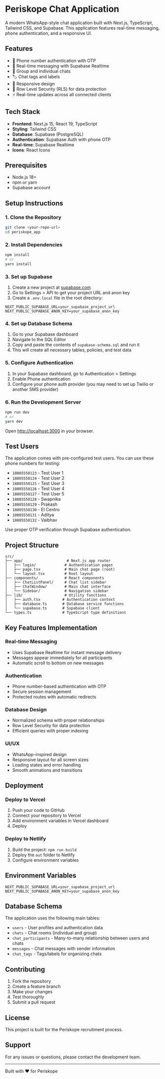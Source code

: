 # Periskope Chat Application

A modern WhatsApp-style chat application built with Next.js, TypeScript, Tailwind CSS, and Supabase. This application features real-time messaging, phone authentication, and a responsive UI.

## Features

- 📱 Phone number authentication with OTP
- 💬 Real-time messaging with Supabase Realtime
- 👥 Group and individual chats
- 🏷️ Chat tags and labels
- 📱 Responsive design
- 🔐 Row Level Security (RLS) for data protection
- ⚡ Real-time updates across all connected clients

## Tech Stack

- **Frontend**: Next.js 15, React 19, TypeScript
- **Styling**: Tailwind CSS
- **Database**: Supabase (PostgreSQL)
- **Authentication**: Supabase Auth with phone OTP
- **Real-time**: Supabase Realtime
- **Icons**: React Icons

## Prerequisites

- Node.js 18+ 
- npm or yarn
- Supabase account

## Setup Instructions

### 1. Clone the Repository

```bash
git clone <your-repo-url>
cd periskope_app
```

### 2. Install Dependencies

```bash
npm install
# or
yarn install
```

### 3. Set up Supabase

1. Create a new project at [supabase.com](https://supabase.com)
2. Go to Settings > API to get your project URL and anon key
3. Create a `.env.local` file in the root directory:

```env
NEXT_PUBLIC_SUPABASE_URL=your_supabase_project_url
NEXT_PUBLIC_SUPABASE_ANON_KEY=your_supabase_anon_key
```

### 4. Set up Database Schema

1. Go to your Supabase dashboard
2. Navigate to the SQL Editor
3. Copy and paste the contents of `supabase-schema.sql` and run it
4. This will create all necessary tables, policies, and test data

### 5. Configure Authentication

1. In your Supabase dashboard, go to Authentication > Settings
2. Enable Phone authentication
3. Configure your phone auth provider (you may need to set up Twilio or another SMS provider)

### 6. Run the Development Server

```bash
npm run dev
# or
yarn dev
```

Open [http://localhost:3000](http://localhost:3000) in your browser.

## Test Users

The application comes with pre-configured test users. You can use these phone numbers for testing:

- `18005550123` - Test User 1
- `18005550124` - Test User 2  
- `18005550125` - Test User 3
- `18005550126` - Test User 4
- `18005550127` - Test User 5
- `18005550128` - Swapnika
- `18005550129` - Prakash
- `18005550130` - El Centro
- `18005550131` - Aditya
- `18005550132` - Vaibhav

Use proper OTP verification through Supabase authentication.

## Project Structure

```
src/
├── app/                    # Next.js app router
│   ├── login/             # Authentication pages
│   ├── page.tsx           # Main chat page (root)
│   └── layout.tsx         # Root layout
├── components/            # React components
│   ├── ChatListPanel/     # Chat list sidebar
│   ├── ChatWindow/        # Main chat interface
│   └── Sidebar/           # Navigation sidebar
├── lib/                   # Utility functions
│   ├── auth.tsx          # Authentication context
│   ├── database.ts       # Database service functions
│   └── supabase.ts       # Supabase client
└── types.ts              # TypeScript type definitions
```

## Key Features Implementation

### Real-time Messaging
- Uses Supabase Realtime for instant message delivery
- Messages appear immediately for all participants
- Automatic scroll to bottom on new messages

### Authentication
- Phone number-based authentication with OTP
- Secure session management
- Protected routes with automatic redirects

### Database Design
- Normalized schema with proper relationships
- Row Level Security for data protection
- Efficient queries with proper indexing

### UI/UX
- WhatsApp-inspired design
- Responsive layout for all screen sizes
- Loading states and error handling
- Smooth animations and transitions

## Deployment

### Deploy to Vercel

1. Push your code to GitHub
2. Connect your repository to Vercel
3. Add environment variables in Vercel dashboard
4. Deploy

### Deploy to Netlify

1. Build the project: `npm run build`
2. Deploy the `out` folder to Netlify
3. Configure environment variables

## Environment Variables

```env
NEXT_PUBLIC_SUPABASE_URL=your_supabase_project_url
NEXT_PUBLIC_SUPABASE_ANON_KEY=your_supabase_anon_key
```

## Database Schema

The application uses the following main tables:

- `users` - User profiles and authentication data
- `chats` - Chat rooms (individual and group)
- `chat_participants` - Many-to-many relationship between users and chats
- `messages` - Chat messages with sender information
- `chat_tags` - Tags/labels for organizing chats

## Contributing

1. Fork the repository
2. Create a feature branch
3. Make your changes
4. Test thoroughly
5. Submit a pull request

## License

This project is built for the Periskope recruitment process.

## Support

For any issues or questions, please contact the development team.

---

Built with ❤️ for Periskope
